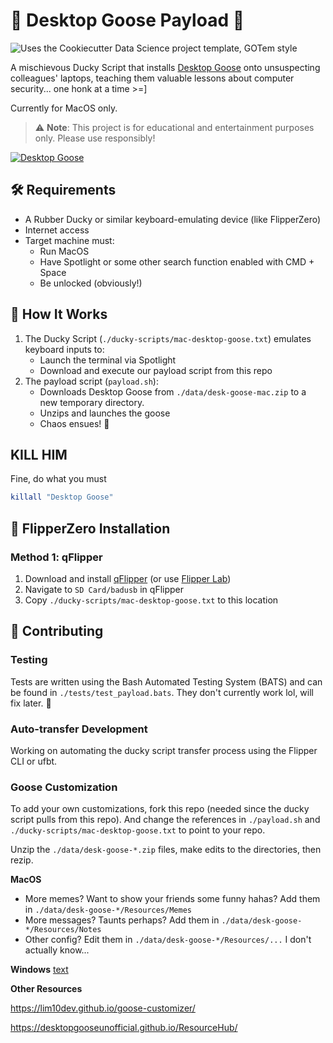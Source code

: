 # 🪿 Desktop Goose Payload 🪿

![Uses the Cookiecutter Data Science project template, GOTem style](https://img.shields.io/badge/GOTem-Project%20Instance-328F97?logo=cookiecutter)

A mischievous Ducky Script that installs [Desktop Goose](https://samperson.itch.io/desktop-goose) onto unsuspecting colleagues' laptops, teaching them valuable lessons about computer security... one honk at a time >=\]

Currently for MacOS only.

> ⚠️ **Note**: This project is for educational and entertainment purposes only. Please use responsibly!

[![Desktop Goose](https://img.youtube.com/vi/EQx6fyrZDWM/0.jpg)](https://www.youtube.com/watch?v=EQx6fyrZDWM)

## 🛠️ Requirements

- A Rubber Ducky or similar keyboard-emulating device (like FlipperZero)
- Internet access
- Target machine must:
  - Run MacOS
  - Have Spotlight or some other search function enabled with CMD + Space
  - Be unlocked (obviously!)

## 🚀 How It Works

1. The Ducky Script (`./ducky-scripts/mac-desktop-goose.txt`) emulates keyboard inputs to:
   - Launch the terminal via Spotlight
   - Download and execute our payload script from this repo
1. The payload script (`payload.sh`):
   - Downloads Desktop Goose from `./data/desk-goose-mac.zip` to a new temporary directory.
   - Unzips and launches the goose
   - Chaos ensues! 🦢

## KILL HIM

Fine, do what you must

```bash
killall "Desktop Goose"
```

## 📱 FlipperZero Installation

### Method 1: qFlipper

1. Download and install [qFlipper](https://flipperzero.one/update) (or use [Flipper Lab](https://lab.flipper.net/archive))
1. Navigate to `SD Card/badusb` in qFlipper
1. Copy `./ducky-scripts/mac-desktop-goose.txt` to this location

## 🤝 Contributing

### Testing

Tests are written using the Bash Automated Testing System (BATS) and can be found in `./tests/test_payload.bats`. They don't currently work lol, will fix later. 🪿

### Auto-transfer Development

Working on automating the ducky script transfer process using the Flipper CLI or ufbt.

### Goose Customization

To add your own customizations, fork this repo (needed since the ducky script pulls from this repo). And change the references in `./payload.sh` and `./ducky-scripts/mac-desktop-goose.txt` to point to your repo.

Unzip the `./data/desk-goose-*.zip` files, make edits to the directories, then rezip.

**MacOS**

- More memes? Want to show your friends some funny hahas? Add them in `./data/desk-goose-*/Resources/Memes`
- More messages? Taunts perhaps? Add them in `./data/desk-goose-*/Resources/Notes`
- Other config? Edit them in `./data/desk-goose-*/Resources/...` I don't actually know...

**Windows**
[text](data/desk-goose-win/DesktopGoose%20v0.31/config.ini)

**Other Resources**

https://lim10dev.github.io/goose-customizer/

https://desktopgooseunofficial.github.io/ResourceHub/
